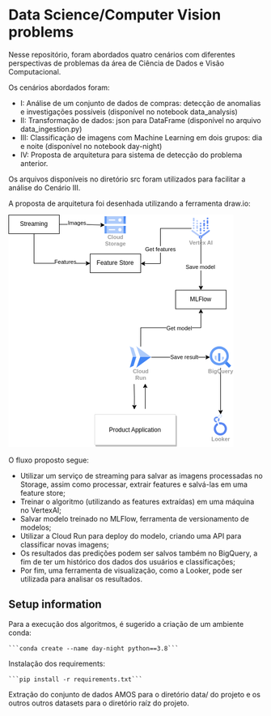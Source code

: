 # Data Science/Computer Vision problems

Nesse repositório, foram abordados quatro cenários com diferentes perspectivas de problemas da área de Ciência de Dados e Visão Computacional.

Os cenários abordados foram:

- I: Análise de um conjunto de dados de compras: detecção de anomalias e investigações possíveis (disponível no notebook data_analysis)
- II: Transformação de dados: json para DataFrame (disponível no arquivo data_ingestion.py)
- III: Classificação de imagens com Machine Learning em dois grupos: dia e noite (disponível no notebook day-night)
- IV: Proposta de arquitetura para sistema de detecção do problema anterior.

Os arquivos disponíveis no diretório src foram utilizados para facilitar a análise do Cenário III.

A proposta de arquitetura foi desenhada utilizando a ferramenta draw.io:

![alt text](https://github.com/jainebudke/data-science-problems/blob/main/arquitetura.png?raw=true)

O fluxo proposto segue:
- Utilizar um serviço de streaming para salvar as imagens processadas no Storage, assim como processar, extrair features e salvá-las em uma feature store;
- Treinar o algoritmo (utilizando as features extraídas) em uma máquina no VertexAI;
- Salvar modelo treinado no MLFlow, ferramenta de versionamento de modelos;
- Utilizar a Cloud Run para deploy do modelo, criando uma API para classificar novas imagens;
- Os resultados das predições podem ser salvos também no BigQuery, a fim de ter um histórico dos dados dos usuários e classificações;
- Por fim, uma ferramenta de visualização, como a Looker, pode ser utilizada para analisar os resultados.


## Setup information

Para a execução dos algoritmos, é sugerido a criação de um ambiente conda:

    ```conda create --name day-night python==3.8```

Instalação dos requirements:

    ```pip install -r requirements.txt```

Extração do conjunto de dados AMOS para o diretório data/ do projeto e os outros outros datasets para o diretório raíz do projeto.
